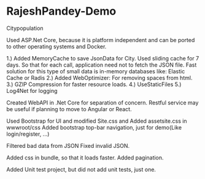 # RajeshPandey-Demo
Citypopulation

Used ASP.Net Core, because it is platform independent and can be ported to other operating systems and Docker.

1.) Added MemoryCache to save JsonData for City. Used sliding cache for 7 days. So that for each call, application need not to fetch the JSON file.
     Fast solution for this type of small data is in-memory databases like: Elastic Cache or Radis
2.) Added WebOptimizer: For removing spaces from html.
3.) GZIP Compression for faster resource loads.
4.) UseStaticFiles
5.) Log4Net for logging 

Created WebAPI in .Net Core for separation of concern. Restful service may be useful if planning to move to Angular or React.

Used Bootstrap for UI and modified Site.css and Added assetsite.css in wwwroot/css
Added bootstrap top-bar navigation, just for demo(Like login/register, ...)

Filtered bad data from JSON
Fixed invalid JSON.

Added css in bundle, so that it loads faster.
Added pagination.

Added Unit test project, but did not add unit tests, just one.

